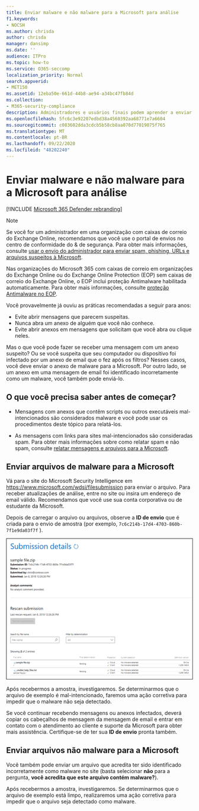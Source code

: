 ```yaml
---
title: Enviar malware e não malware para a Microsoft para análise
f1.keywords:
- NOCSH
ms.author: chrisda
author: chrisda
manager: dansimp
ms.date: ''
audience: ITPro
ms.topic: how-to
ms.service: O365-seccomp
localization_priority: Normal
search.appverid:
- MET150
ms.assetid: 12eba50e-661d-44b8-ae94-a34bc47fb84d
ms.collection:
- M365-security-compliance
description: Administradores e usuários finais podem aprender a enviar malwares não detectados ou anexos de malware identificados incorretamente para a Microsoft para análise.
ms.openlocfilehash: 5fc6c3e92207edbd38a4560392aa68771e7a6604
ms.sourcegitcommit: c083602dda3cdcb5b58cb8aa070d77019075f765
ms.translationtype: MT
ms.contentlocale: pt-BR
ms.lasthandoff: 09/22/2020
ms.locfileid: "48202240"
---
```

# <a name="submit-malware-and-non-malware-to-microsoft-for-analysis"></a>Enviar malware e não malware para a Microsoft para análise

[!INCLUDE [Microsoft 365 Defender rebranding](../includes/microsoft-defender-for-office.md)]


> [!NOTE]
> Se você for um administrador em uma organização com caixas de correio do Exchange Online, recomendamos que você use o portal de envios no centro de conformidade do & de segurança. Para obter mais informações, consulte [usar o envio do administrador para enviar spam, phishing, URLs e arquivos suspeitos à Microsoft](admin-submission.md).

Nas organizações do Microsoft 365 com caixas de correio em organizações do Exchange Online ou do Exchange Online Protection (EOP) sem caixas de correio do Exchange Online, o EOP inclui proteção Antimalware habilitada automaticamente. Para obter mais informações, consulte [proteção Antimalware no EOP](anti-malware-protection.md).

Você provavelmente já ouviu as práticas recomendadas a seguir para anos:

- Evite abrir mensagens que parecem suspeitas.
- Nunca abra um anexo de alguém que você não conhece.
- Evite abrir anexos em mensagens que solicitam que você abra ou clique neles.

Mas o que você pode fazer se receber uma mensagem com um anexo suspeito? Ou se você suspeita que seu computador ou dispositivo foi infectado por um anexo de email que o fez após os filtros? Nesses casos, você deve enviar o anexo de malware para a Microsoft. Por outro lado, se um anexo em uma mensagem de email foi identificado incorretamente como um malware, você também pode enviá-lo.

## <a name="what-do-you-need-to-know-before-you-begin"></a>O que você precisa saber antes de começar?

- Mensagens com anexos que contêm scripts ou outros executáveis mal-intencionados são considerados malware e você pode usar os procedimentos deste tópico para relatá-los.

- As mensagens com links para sites mal-intencionados são consideradas spam. Para obter mais informações sobre como relatar spam e não spam, consulte [relatar mensagens e arquivos para a Microsoft](report-junk-email-messages-to-microsoft.md).

## <a name="submit-malware-files-to-microsoft"></a>Enviar arquivos de malware para a Microsoft

Vá para o site do Microsoft Security Intelligence em <https://www.microsoft.com/wdsi/filesubmission> para enviar o arquivo. Para receber atualizações de análise, entre no site ou insira um endereço de email válido. Recomendamos que você use sua conta corporativa ou de estudante da Microsoft.

Depois de carregar o arquivo ou arquivos, observe a **ID de envio** que é criada para o envio de amostra (por exemplo, `7c6c214b-17d4-4703-860b-7f1e9da03f7f` ).

![Detalhes de envio no site Windows Defender Security Intelligence](../../media/EOP-Malware-Protection-Center.png)

Após recebermos a amostra, investigaremos. Se determinarmos que o arquivo de exemplo é mal-intencionado, faremos uma ação corretiva para impedir que o malware não seja detectado.

Se você continuar recebendo mensagens ou anexos infectados, deverá copiar os cabeçalhos de mensagem da mensagem de email e entrar em contato com o atendimento ao cliente e suporte da Microsoft para obter mais assistência. Certifique-se de ter sua **ID de envio** pronta também.

## <a name="submit-non-malware-files-to-microsoft"></a>Enviar arquivos não malware para a Microsoft

Você também pode enviar um arquivo que acredita ter sido identificado incorretamente como malware no site (basta selecionar **não** para a pergunta, **você acredita que este arquivo contém malware?**).

Após recebermos a amostra, investigaremos. Se determinarmos que o arquivo de exemplo está limpo, realizaremos uma ação corretiva para impedir que o arquivo seja detectado como malware.
